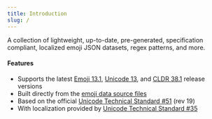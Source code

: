 ```yaml
---
title: Introduction
slug: /
---
```


A collection of lightweight, up-to-date, pre-generated, specification compliant, localized emoji
JSON datasets, regex patterns, and more.

#### Features

- Supports the latest [Emoji 13.1](https://emojipedia.org/emoji-13.1/),
  [Unicode 13](http://unicode.org/versions/Unicode13.0.0/), and
  [CLDR 38.1](http://cldr.unicode.org/index/downloads/cldr-38) release versions
- Built directly from the [emoji data source files](http://unicode.org/Public/emoji/)
- Based on the official [Unicode Technical Standard #51](http://unicode.org/reports/tr51/) (rev 19)
- With localization provided by
  [Unicode Technical Standard #35](http://unicode.org/reports/tr35/tr35-general.html#Annotations)
